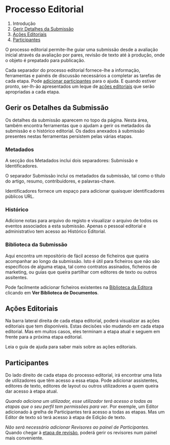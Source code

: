 # Processo Editorial

1. Introdução
2. [Gerir Detalhes da Submissão](editorial-workflow#manage-submission-details)
3. [Ações Editoriais](editorial-workflow#editorial-actions)
4. [Participantes](editorial-workflow#participants)

O processo editorial permite-lhe guiar uma submissão desde a avaliação inicial através da avaliação por pares, revisão de texto até à produção, onde o objeto é prepatado para publicação.

Cada separador do processo editorial fornece-lhe a informação, ferramentas e painéis de discussão necessários a completar as tarefas de cada etapa. Pode [adicionar participantes](editorial-workflow#participants) para o ajuda. E quando estiver pronto, ser-lh-ão apresentados um leque de [ações editoriais](editorial-workflow#editorial-actions) que serão apropriadas a cada etapa.

## <a name="manage-submission-details"></a>Gerir os Detalhes da  Submissão

Os detalhes da submissão aparecem no topo da página. Nesta área, também encontra ferramentas que o ajudam a gerir os metadados da submissão e o histórico editorial. Os dados anexados à submissão presentes nestas ferramentas persistem pelas várias etapas.

### <a name="metadata"></a>Metadados

A secção dos Metadados inclui dois separadores: Submissão e Identificadores.

O separador Submissão inclui os metadados da submissão, tal como o título do artigo, resumo, contribuidores, e palavras-chave.

Identificadores fornece um espaço para adicionar quaisquer identificadores públicos URL.

### <a name="editorial-history"></a>Histórico

Adicione notas para arquivo do registo e visualizar o arquivo de todos os eventos associados a esta submissão. Apenas o pessoal editorial e administrativo tem acesso ao Histórico Editorial.

### <a name="submission-library"></a>Biblioteca da Submissão

Aqui encontra um repositório de fácil acesso de ficheiros que queira acompanhar ao longo da submissão. Isto é útil para ficheiros que não são específicos de alguma etapa, tal como contratos assinados, ficheiros de marketing, ou guias que queira partilhar com editores de texto ou outros assitentes.

Pode facilmente adicionar ficheiros existentes na  [Biblioteca da Editora](settings#workflow-library) clicando em  **Ver Biblioteca de Documentos**.

## <a name="editorial-actions"></a> Ações Editoriais

Na barra lateral direita de cada etapa editorial, poderá visualizar as ações editoriais que tem disponíveis. Estas decisões vão mudando em cada etapa editorial. Mas em muitos casos, eles terminam a etapa atual e seguem em frente para a próxima etapa editorial.

Leia o guia de ajuda para saber mais sobre as ações editoriais.

## <a name="participants"></a>Participantes

Do lado direito de cada etapa do processo editorial, irá encontrar uma lista de utilizadores que têm acesso a essa etapa. Pode adicionar assistentes, editores de texto, editores de layout ou outros utilizadores a quem queira dar acesso à etapa atual.

*Quando adiciona um utilizador, esse utilizador terá acesso a todas as etapas que o seu perfil tem permissões para ver*. Por exemple, um Editor adicionado à grelha de Participantes terá acesso a todas as etapas. Mas um Editor de texto só terá acesso à etapa de Edição de texto.

*Não será necessário adicionar Revisores ao painel de Participantes.* Quando chegar à [etapa de revisão](editorial-workflow/review), poderá gerir os revisores num painel mais conveniente.
